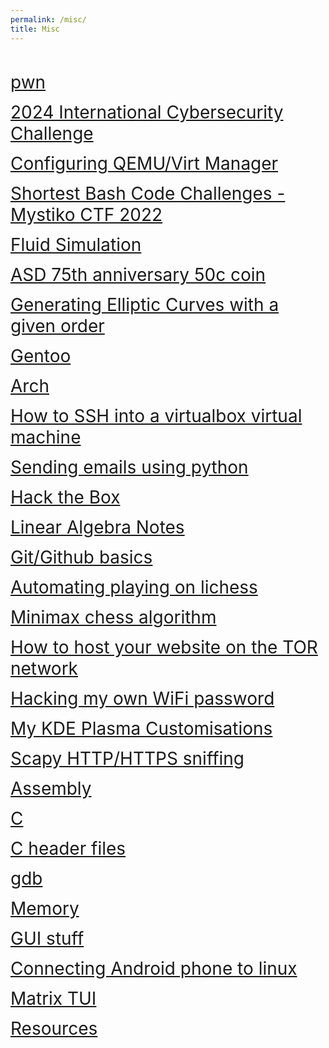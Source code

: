 ```yaml
---
permalink: /misc/
title: Misc
---
```

 
<br>

<span style="font-size:2em;">   [pwn](/misc/pwn)   </span>

<span style="font-size:2em;">   [2024 International Cybersecurity Challenge](/misc/2024ICC)   </span>

<span style="font-size:2em;">   [Configuring QEMU/Virt Manager](/misc/qemu)   </span>

<span style="font-size:2em;">   [Shortest Bash Code Challenges - Mystiko CTF 2022](/misc/shortest-bash-code-challs)   </span>

<span style="font-size:2em;">   [Fluid Simulation](/misc/fluid)   </span>

<span style="font-size:2em;">   [ASD 75th anniversary 50c coin](/misc/ASD50c)   </span>

<span style="font-size:2em;">   [Generating Elliptic Curves with a given order](/misc/ecc-gen)   </span>

<span style="font-size:2em;">   [Gentoo](/misc/gentoo)   </span>

<span style="font-size:2em;">   [Arch](/misc/arch)   </span>

<span style="font-size:2em;">   [How to SSH into a virtualbox virtual machine](/misc/sshvirtualbox)   </span>

<span style="font-size:2em;">   [Sending emails using python](/misc/python-email)   </span>

<span style="font-size:2em;">   [Hack the Box](/misc/htb)   </span>

<span style="font-size:2em;">   [Linear Algebra Notes](/misc/linear-algebra)   </span>

<span style="font-size:2em;">   [Git/Github basics](/misc/git)   </span>

<span style="font-size:2em;">   [Automating playing on lichess](/misc/lichess)   </span>

<span style="font-size:2em;">   [Minimax chess algorithm](/misc/minimax-chess)   </span>

<span style="font-size:2em;">   [How to host your website on the TOR network](/misc/host-tor-site)   </span>

<span style="font-size:2em;">   [Hacking my own WiFi password](/misc/hackingmywifi)   </span>

<span style="font-size:2em;">   [My KDE Plasma Customisations](/misc/kde-plasma)   </span>

<span style="font-size:2em;">   [Scapy HTTP/HTTPS sniffing](/misc/scapy)   </span>

<span style="font-size:2em;">   [Assembly](/misc/assembly)   </span>

<span style="font-size:2em;">   [C](/misc/C)   </span>

<span style="font-size:2em;">   [C header files](/misc/Cheaderfiles)   </span>

<span style="font-size:2em;">   [gdb](/misc/gdb)   </span>

<span style="font-size:2em;">   [Memory](/misc/Memory)   </span>

<span style="font-size:2em;">   [GUI stuff](/misc/xguic)   </span>

<span style="font-size:2em;">   [Connecting Android phone to linux](/misc/ConnectingAndroidphonetolinux)   </span>

<span style="font-size:2em;">   [Matrix TUI](/misc/Matrix-TUI)   </span>

<span style="font-size:2em;">   [Resources](/misc/resources)   </span>
